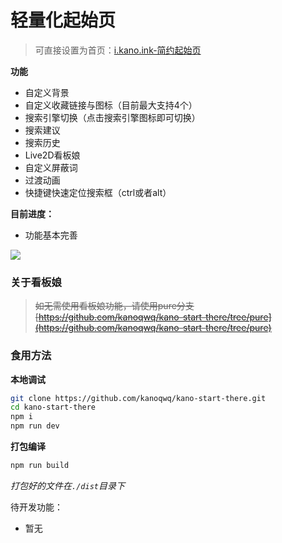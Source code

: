 # 轻量化起始页

> 可直接设置为首页：[i.kano.ink-简约起始页](https://i.kano.ink)

**功能**

* 自定义背景
* 自定义收藏链接与图标（目前最大支持4个）
* 搜索引擎切换（点击搜索引擎图标即可切换）
* 搜索建议
* 搜索历史
* Live2D看板娘
* 自定义屏蔽词
* 过渡动画
* 快捷键快速定位搜索框（ctrl或者alt）

**目前进度：**

* 功能基本完善

![](https://kanokano.cn/wp-content/uploads/2024/10/QQ20241028-155103.webp)

### 关于看板娘

> ~~如无需使用看板娘功能，请使用pure分支[https://github.com/kanoqwq/kano-start-there/tree/pure](https://github.com/kanoqwq/kano-start-there/tree/pure)~~

### 食用方法

**本地调试**

```bash
git clone https://github.com/kanoqwq/kano-start-there.git
cd kano-start-there
npm i
npm run dev
```

**打包编译**

```bash
npm run build
```

*打包好的文件在`./dist`目录下*

待开发功能：

* 暂无